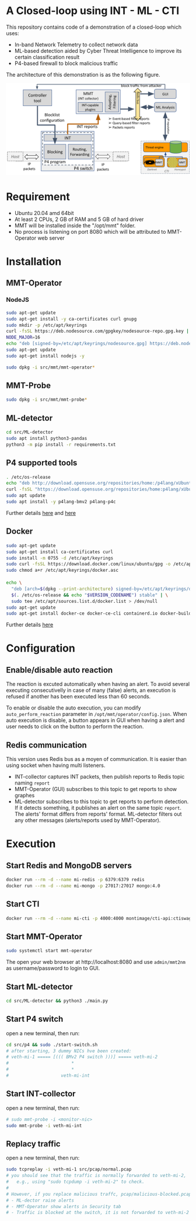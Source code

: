 
# A Closed-loop using INT - ML - CTI

This repository contains code of a demonstration of a closed-loop which uses:
- In-band Network Telemetry to collect network data
- ML-based detection aided by Cyber Threat Intelligence to improve its certain classification result
- P4-based firewall to block malicious traffic

The architecture of this demonstration is as the following figure.

<img width=600px src="img/archi.png"/>


# Requirement
- Ubuntu 20.04 amd 64bit
- At least 2 CPUs, 2 GB of RAM and 5 GB of hard driver
- MMT will be installed inside the "/opt/mmt" folder.
- No process is listening on port 8080 which will be attributed to MMT-Operator web server


# Installation


## MMT-Operator
### NodeJS

```bash
sudo apt-get update
sudo apt-get install -y ca-certificates curl gnupg
sudo mkdir -p /etc/apt/keyrings
curl -fsSL https://deb.nodesource.com/gpgkey/nodesource-repo.gpg.key | sudo gpg --dearmor -o /etc/apt/keyrings/nodesource.gpg
NODE_MAJOR=16
echo "deb [signed-by=/etc/apt/keyrings/nodesource.gpg] https://deb.nodesource.com/node_$NODE_MAJOR.x nodistro main" | sudo tee /etc/apt/sources.list.d/nodesource.list
sudo apt-get update
sudo apt-get install nodejs -y
```


```bash
sudo dpkg -i src/mmt/mmt-operator*
```

## MMT-Probe

```bash
sudo dpkg -i src/mmt/mmt-probe*
```

## ML-detector

```bash
cd src/ML-detector
sudo apt install python3-pandas
python3 -m pip install -r requirements.txt
```

## P4 supported tools
```bash
. /etc/os-release
echo "deb http://download.opensuse.org/repositories/home:/p4lang/xUbuntu_${VERSION_ID}/ /" | sudo tee /etc/apt/sources.list.d/home:p4lang.list
curl -fsSL "https://download.opensuse.org/repositories/home:p4lang/xUbuntu_${VERSION_ID}/Release.key" | gpg --dearmor | sudo tee /etc/apt/trusted.gpg.d/home_p4lang.gpg > /dev/null
sudo apt update
sudo apt install -y p4lang-bmv2 p4lang-p4c
```

Further details [here](https://github.com/p4lang/behavioral-model?tab=readme-ov-file#installing-bmv2)
 and [here](https://github.com/p4lang/p4c?tab=readme-ov-file#ubuntu)

## Docker

```bash
sudo apt-get update
sudo apt-get install ca-certificates curl
sudo install -m 0755 -d /etc/apt/keyrings
sudo curl -fsSL https://download.docker.com/linux/ubuntu/gpg -o /etc/apt/keyrings/docker.asc
sudo chmod a+r /etc/apt/keyrings/docker.asc

echo \
  "deb [arch=$(dpkg --print-architecture) signed-by=/etc/apt/keyrings/docker.asc] https://download.docker.com/linux/ubuntu \
  $(. /etc/os-release && echo "$VERSION_CODENAME") stable" | \
  sudo tee /etc/apt/sources.list.d/docker.list > /dev/null
sudo apt-get update
sudo apt-get install docker-ce docker-ce-cli containerd.io docker-buildx-plugin docker-compose-plugin
```

Further details [here](https://docs.docker.com/engine/install/ubuntu/)


# Configuration

## Enable/disable auto reaction

The reaction is excuted automatically when having an alert. To avoid several executing consecutivelly in case of many (false) alerts, an execution is refused if another has been executed less than 60 seconds.

To enable or disable the auto execution, you can modify `auto_perform_reaction` parameter in `/opt/mmt/operator/config.json`. When auto execution is disable, a button appears in GUI when having a alert and user needs to click on the button to perform the reaction.

## Redis communication

This version uses Redis bus as a moyen of communication. It is easier than using socket when having multi listeners. 

- INT-collector captures INT packets, then publish reports to Redis topic naming `report`
- MMT-Operator (GUI) subscribes to this topic to get reports to show graphes
- ML-detector subscribes to this topic to get reports to perform detection. If it detects something, it publishes an alert on the same topic `report`. The alerts' format differs from reports' format. ML-detector filters out any other messages (alerts/reports used by MMT-Operator).



# Execution

## Start Redis and MongoDB servers

```bash
docker run --rm -d --name mi-redis -p 6379:6379 redis
docker run --rm -d --name mi-mongo -p 27017:27017 mongo:4.0
```

## Start CTI
```bash
docker run --rm -d --name mi-cti -p 4000:4000 montimage/cti-api:ctiswagger ./root/start-swagger.sh
```


## Start MMT-Operator

```bash
sudo systemctl start mmt-operator
```

The open your web browser at http://localhost:8080 and use `admin/mmt2nm` as username/password to login to GUI.

## Start ML-detector

```bash
cd src/ML-detector && python3 ./main.py
```


## Start P4 switch
open a new terminal, then run:
```bash
cd src/p4 && sudo ./start-switch.sh
# after starting, 3 dummy NICs hve been created:
# veth-mi-1 ===== [((( BMv2 P4 switch )))] ===== veth-mi-2
#                        *
#                        *
#                    veth-mi-int
```

## Start INT-collector
open a new terminal, then run:
```bash
# sudo mmt-probe -i <monitor-nic>
sudo mmt-probe -i veth-mi-int
```

## Replacy traffic
open a new terminal, then run:
```bash
sudo tcpreplay -i veth-mi-1 src/pcap/normal.pcap
# you should see that the traffic is normally forwarded to veth-mi-2, 
#   e.g., using "sudo tcpdump -i veth-mi-2" to check.
#
# However, if you replace malicious traffc, pcap/malicious-blocked.pcap, then you should see that:
# - ML-dector raise alerts
# - MMT-Operator show alerts in Security tab
# - Traffic is blocked at the switch, it is not forwarded to veth-mi-2
```
